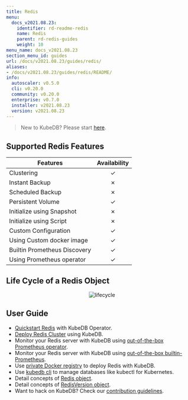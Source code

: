 ```yaml
---
title: Redis
menu:
  docs_v2021.08.23:
    identifier: rd-readme-redis
    name: Redis
    parent: rd-redis-guides
    weight: 10
menu_name: docs_v2021.08.23
section_menu_id: guides
url: /docs/v2021.08.23/guides/redis/
aliases:
- /docs/v2021.08.23/guides/redis/README/
info:
  autoscaler: v0.5.0
  cli: v0.20.0
  community: v0.20.0
  enterprise: v0.7.0
  installer: v2021.08.23
  version: v2021.08.23
---
```


> New to KubeDB? Please start [here](/docs/v2021.08.23/README).

## Supported Redis Features

| Features                     | Availability |
| ---------------------------- | :----------: |
| Clustering                   |   &#10003;   |
| Instant Backup               |   &#10007;   |
| Scheduled Backup             |   &#10007;   |
| Persistent Volume            |   &#10003;   |
| Initialize using Snapshot    |   &#10007;   |
| Initialize using Script      |   &#10007;   |
| Custom Configuration         |   &#10003;   |
| Using Custom docker image    |   &#10003;   |
| Builtin Prometheus Discovery |   &#10003;   |
| Using Prometheus operator    |   &#10003;   |

## Life Cycle of a Redis Object

<p align="center">
  <img alt="lifecycle"  src="/docs/v2021.08.23/images/redis/redis-lifecycle.svg">
</p>

## User Guide

- [Quickstart Redis](/docs/v2021.08.23/guides/redis/quickstart/quickstart) with KubeDB Operator.
- [Deploy Redis Cluster](/docs/v2021.08.23/guides/redis/clustering/redis-cluster) using KubeDB.
- Monitor your Redis server with KubeDB using [out-of-the-box Prometheus operator](/docs/v2021.08.23/guides/redis/monitoring/using-prometheus-operator).
- Monitor your Redis server with KubeDB using [out-of-the-box builtin-Prometheus](/docs/v2021.08.23/guides/redis/monitoring/using-builtin-prometheus).
- Use [private Docker registry](/docs/v2021.08.23/guides/redis/private-registry/using-private-registry) to deploy Redis with KubeDB.
- Use [kubedb cli](/docs/v2021.08.23/guides/redis/cli/cli) to manage databases like kubectl for Kubernetes.
- Detail concepts of [Redis object](/docs/v2021.08.23/guides/redis/concepts/redis).
- Detail concepts of [RedisVersion object](/docs/v2021.08.23/guides/redis/concepts/catalog).
- Want to hack on KubeDB? Check our [contribution guidelines](/docs/v2021.08.23/CONTRIBUTING).
